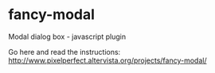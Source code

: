 # fancy-modal
Modal dialog box - javascript plugin

Go here and read the instructions: 
http://www.pixelperfect.altervista.org/projects/fancy-modal/
